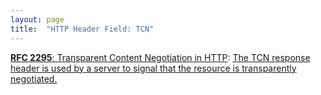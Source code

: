 ```yaml
---
layout: page
title:  "HTTP Header Field: TCN"
---
```


[**RFC 2295**: Transparent Content Negotiation in HTTP](/specs/IETF/RFC/2295 "HTTP allows web site authors to put multiple versions of the same information under a single URL. Transparent content negotiation is an extensible negotiation mechanism, layered on top of HTTP, for automatically selecting the best version when the URL is accessed. This enables the smooth deployment of new web data formats and markup tags."): [The TCN response header is used by a server to signal that the resource is transparently negotiated.](http://tools.ietf.org/html/rfc2295#section-8.5)

